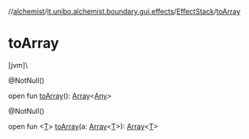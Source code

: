//[alchemist](../../../index.md)/[it.unibo.alchemist.boundary.gui.effects](../index.md)/[EffectStack](index.md)/[toArray](to-array.md)

# toArray

[jvm]\

@NotNull()

open fun [toArray](to-array.md)(): [Array](https://kotlinlang.org/api/latest/jvm/stdlib/kotlin/-array/index.html)<[Any](https://kotlinlang.org/api/latest/jvm/stdlib/kotlin/-any/index.html)>

@NotNull()

open fun <[T](to-array.md)> [toArray](to-array.md)(a: [Array](https://kotlinlang.org/api/latest/jvm/stdlib/kotlin/-array/index.html)<[T](https://docs.oracle.com/javase/8/docs/api/java/util/function/BiConsumer.html)>): [Array](https://kotlinlang.org/api/latest/jvm/stdlib/kotlin/-array/index.html)<[T](https://docs.oracle.com/javase/8/docs/api/java/util/function/BiConsumer.html)>
